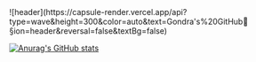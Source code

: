 <div>
<!--Header-->  
![header](https://capsule-render.vercel.app/api?type=wave&height=300&color=auto&text=Gondra's%20GitHub🤗&section=header&reversal=false&textBg=false)
<div>


[![Anurag's GitHub stats](https://github-readme-stats.vercel.app/api?username=Gondra)](https://github.com/anuraghazra/github-readme-stats)


<!--
**Gondra98/Gondra98** is a ✨ _special_ ✨ repository because its `README.md` (this file) appears on your GitHub profile.

Here are some ideas to get you started:

- 🔭 I’m currently working on ...
- 🌱 I’m currently learning ...
- 👯 I’m looking to collaborate on ...
- 🤔 I’m looking for help with ...
- 💬 Ask me about ...
- 📫 How to reach me: ...
- 😄 Pronouns: ...
- ⚡ Fun fact: ...
-->

